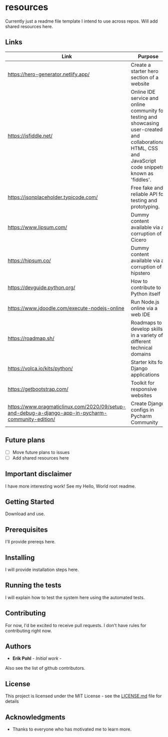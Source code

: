 # resources 

Currently just a readme file template I intend to use across repos.
Will add shared resources here.

## Links
|Link                                         | Purpose                                                                     |
|---------------------------------------------|-----------------------------------------------------------------------------|
|https://hero-generator.netlify.app/          | Create a starter hero section of a website                                  |
|https://jsfiddle.net/                        | Online IDE service and online community for testing and showcasing user-created and collaborational HTML, CSS and JavaScript code snippets, known as 'fiddles'. |
|https://jsonplaceholder.typicode.com/        | Free fake and reliable API for testing and prototyping.                     | 
|https://www.lipsum.com/                      | Dummy content available via a corruption of Cicero                          |
|https://hipsum.co/                           | Dummy content available via a corruption of hipstero                        |
|https://devguide.python.org/                 | How to contribute to Python itself                                          |
|https://www.jdoodle.com/execute-nodejs-online| Run Node.js online via a web IDE                                            |
|https://roadmap.sh/                          | Roadmaps to develop skills in a variety of different technical domains      |   
|https://volca.io/kits/python/                | Starter kits for Django applications                                        |
|https://getbootstrap.com/                    | Toolkit for responsive websites                                             |
|https://www.pragmaticlinux.com/2020/09/setup-and-debug-a-django-app-in-pycharm-community-edition/|Create Django configs in Pycharm Community |


## Future plans

- [ ] Move future plans to issues
- [ ] Add shared resources here

## Important disclaimer

I have more interesting work!  See my Hello, World root readme.


## Getting Started

Download and use.

## Prerequisites

I'll provide prereqs here.

## Installing

I will provide installation steps here.

## Running the tests

I will explain how to test the system here using the automated tests.

## Contributing

For now, I'd be excited to receive pull requests.  I don't have rules for contributing right now.

## Authors

* **Erik Pohl** - *Initial work* - 

Also see the list of github contributors.

## License

This project is licensed under the MIT License - see the [LICENSE.md](LICENSE.md) file for details

## Acknowledgments

* Thanks to everyone who has motivated me to learn more.